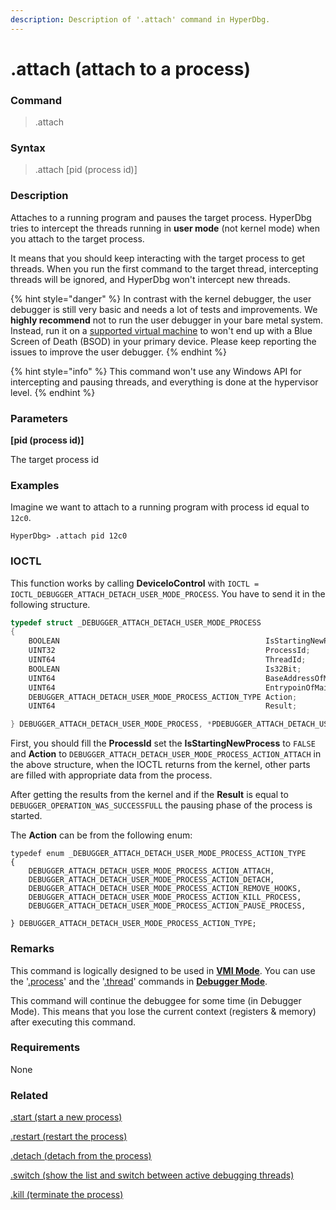 ```yaml
---
description: Description of '.attach' command in HyperDbg.
---
```


# .attach (attach to a process)

### Command

> .attach

### Syntax

> .attach \[pid (process id)]

### Description

Attaches to a running program and pauses the target process. HyperDbg tries to intercept the threads running in **user mode** (not kernel mode) when you attach to the target process.&#x20;

It means that you should keep interacting with the target process to get threads. When you run the first command to the target thread, intercepting threads will be ignored, and HyperDbg won't intercept new threads.

{% hint style="danger" %}
In contrast with the kernel debugger, the user debugger is still very basic and needs a lot of tests and improvements. We **highly recommend** not to run the user debugger in your bare metal system. Instead, run it on a [supported virtual machine](https://docs.hyperdbg.org/tips-and-tricks/nested-virtualization-environments/supported-virtual-machines) to won't end up with a Blue Screen of Death (BSOD) in your primary device. Please keep reporting the issues to improve the user debugger.
{% endhint %}

{% hint style="info" %}
This command won't use any Windows API for intercepting and pausing threads, and everything is done at the hypervisor level.
{% endhint %}

### Parameters

**\[pid (process id)]**

The target process id

### Examples

Imagine we want to attach to a running program with process id equal to `12c0`.

```
HyperDbg> .attach pid 12c0
```

### IOCTL

This function works by calling **DeviceIoControl** with `IOCTL = IOCTL_DEBUGGER_ATTACH_DETACH_USER_MODE_PROCESS`. You have to send it in the following structure.

```c
typedef struct _DEBUGGER_ATTACH_DETACH_USER_MODE_PROCESS
{
    BOOLEAN                                              IsStartingNewProcess;
    UINT32                                               ProcessId;
    UINT64                                               ThreadId;
    BOOLEAN                                              Is32Bit;
    UINT64                                               BaseAddressOfMainModule;
    UINT64                                               EntrypoinOfMainModule;
    DEBUGGER_ATTACH_DETACH_USER_MODE_PROCESS_ACTION_TYPE Action;
    UINT64                                               Result;

} DEBUGGER_ATTACH_DETACH_USER_MODE_PROCESS, *PDEBUGGER_ATTACH_DETACH_USER_MODE_PROCESS;
```

First, you should fill the **ProcessId** set the **IsStartingNewProcess** to `FALSE` and **Action** to `DEBUGGER_ATTACH_DETACH_USER_MODE_PROCESS_ACTION_ATTACH` in the above structure, when the IOCTL returns from the kernel, other parts are filled with appropriate data from the process.

After getting the results from the kernel and if the **Result** is equal to `DEBUGGER_OPERATION_WAS_SUCCESSFULL` the pausing phase of the process is started.

The **Action** can be from the following enum:

```
typedef enum _DEBUGGER_ATTACH_DETACH_USER_MODE_PROCESS_ACTION_TYPE
{
    DEBUGGER_ATTACH_DETACH_USER_MODE_PROCESS_ACTION_ATTACH,
    DEBUGGER_ATTACH_DETACH_USER_MODE_PROCESS_ACTION_DETACH,
    DEBUGGER_ATTACH_DETACH_USER_MODE_PROCESS_ACTION_REMOVE_HOOKS,
    DEBUGGER_ATTACH_DETACH_USER_MODE_PROCESS_ACTION_KILL_PROCESS,
    DEBUGGER_ATTACH_DETACH_USER_MODE_PROCESS_ACTION_PAUSE_PROCESS,

} DEBUGGER_ATTACH_DETACH_USER_MODE_PROCESS_ACTION_TYPE;
```

### Remarks

This command is logically designed to be used in [**VMI Mode**](https://docs.hyperdbg.org/using-hyperdbg/prerequisites/operation-modes#vmi-mode). You can use the '[.process](https://docs.hyperdbg.org/commands/meta-commands/.process)' and the '[.thread](https://docs.hyperdbg.org/commands/meta-commands/.thread)' commands in [**Debugger Mode**](https://docs.hyperdbg.org/using-hyperdbg/prerequisites/operation-modes#debugger-mode).

This command will continue the debuggee for some time (in Debugger Mode). This means that you lose the current context (registers & memory) after executing this command.

### Requirements

None

### Related

[.start (start a new process)](https://docs.hyperdbg.org/commands/meta-commands/.start)

[.restart (restart the process)](https://docs.hyperdbg.org/commands/meta-commands/.restart)

[.detach (detach from the process)](https://docs.hyperdbg.org/commands/meta-commands/.detach)

[.switch (show the list and switch between active debugging threads)](https://docs.hyperdbg.org/commands/meta-commands/.switch)

[.kill (terminate the process)](https://docs.hyperdbg.org/commands/meta-commands/.kill)
